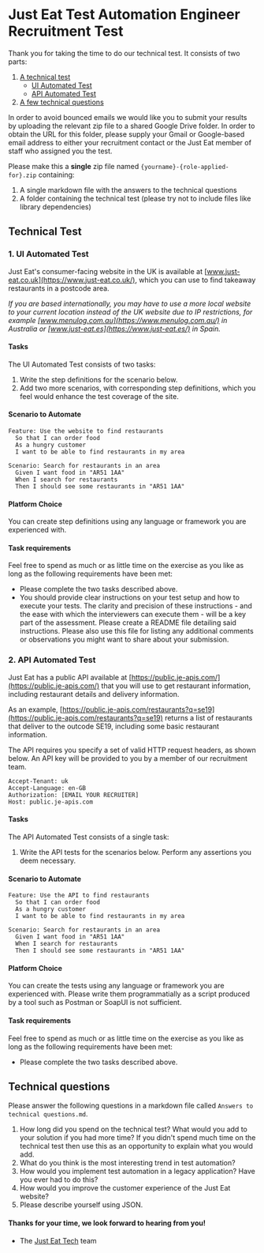 # Just Eat Test Automation Engineer Recruitment Test

Thank you for taking the time to do our technical test. It consists of two parts:

1. [A technical test](#technical-test)
   - [UI Automated Test](#1-ui-automated-test)
   - [API Automated Test](#2-api-automated-test)
2. [A few technical questions](#technical-questions)

In order to avoid bounced emails we would like you to submit your results by uploading the relevant zip file to a shared Google Drive folder. In order to obtain the URL for this folder, please supply your Gmail or Google-based email address to either your recruitment contact or the Just Eat member of staff who assigned you the test.

Please make this a **single** zip file named `{yourname}-{role-applied-for}.zip` containing:

  1. A single markdown file with the answers to the technical questions
  1. A folder containing the technical test (please try not to include files like library dependencies)

## Technical Test

### 1. UI Automated Test

Just Eat's consumer-facing website in the UK is available at [www.just-eat.co.uk](https://www.just-eat.co.uk/), which you can use to find takeaway restaurants in a postcode area.

_If you are based internationally, you may have to use a more local website to your current location instead of the UK website due to IP restrictions, for example [www.menulog.com.au](https://www.menulog.com.au/) in Australia or [www.just-eat.es](https://www.just-eat.es/) in Spain._

#### Tasks
The UI Automated Test consists of two tasks:

  1. Write the step definitions for the scenario below.
  1. Add two more scenarios, with corresponding step definitions, which you feel would enhance the test coverage of the site.

#### Scenario to Automate

```
Feature: Use the website to find restaurants
  So that I can order food
  As a hungry customer
  I want to be able to find restaurants in my area

Scenario: Search for restaurants in an area
  Given I want food in "AR51 1AA"
  When I search for restaurants
  Then I should see some restaurants in "AR51 1AA"
```

#### Platform Choice

You can create step definitions using any language or framework you are experienced with.

#### Task requirements

Feel free to spend as much or as little time on the exercise as you like as long as the following requirements have been met:

  * Please complete the two tasks described above.
  * You should provide clear instructions on your test setup and how to execute your tests. The clarity and precision of these instructions - and the ease with which the interviewers can execute them - will be a key part of the assessment. Please create a README file detailing said instructions. Please also use this file for listing any additional comments or observations you might want to share about your submission.

### 2. API Automated Test

Just Eat has a public API available at [https://public.je-apis.com/](https://public.je-apis.com/) that you will use to get restaurant information, including restaurant details and delivery information.

As an example, [https://public.je-apis.com/restaurants?q=se19](https://public.je-apis.com/restaurants?q=se19) returns a list of restaurants that deliver to the outcode SE19, including some basic restaurant information.

The API requires you specify a set of valid HTTP request headers, as shown below. An API key will be provided to you by a member of our recruitment team.

```
Accept-Tenant: uk
Accept-Language: en-GB
Authorization: [EMAIL YOUR RECRUITER]
Host: public.je-apis.com
```

#### Tasks
The API Automated Test consists of a single task:

1. Write the API tests for the scenarios below. Perform any assertions you deem necessary.

#### Scenario to Automate
```
Feature: Use the API to find restaurants
  So that I can order food
  As a hungry customer
  I want to be able to find restaurants in my area
  
Scenario: Search for restaurants in an area
  Given I want food in "AR51 1AA"
  When I search for restaurants
  Then I should see some restaurants in "AR51 1AA"
```

#### Platform Choice
You can create the tests using any language or framework you are experienced with. Please write them programmatially as a script produced by a tool such as Postman or SoapUI is not sufficient.

#### Task requirements
Feel free to spend as much or as little time on the exercise as you like as long as the following requirements have been met:

  * Please complete the two tasks described above.

## Technical questions

Please answer the following questions in a markdown file called `Answers to technical questions.md`.

  1. How long did you spend on the technical test? What would you add to your solution if you had more time? If you didn't spend much time on the technical test then use this as an opportunity to explain what you would add.
  1. What do you think is the most interesting trend in test automation?
  1. How would you implement test automation in a legacy application? Have you ever had to do this?
  1. How would you improve the customer experience of the Just Eat website?
  1. Please describe yourself using JSON.


#### Thanks for your time, we look forward to hearing from you!
- The [Just Eat Tech](https://careers.just-eat.com/departments/technology) team
